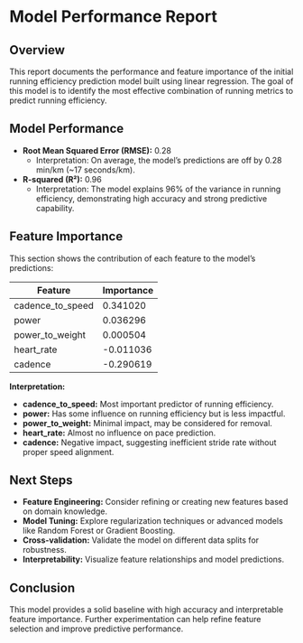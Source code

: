 # Model Performance Report

## Overview
This report documents the performance and feature importance of the initial running efficiency prediction model built using linear regression. The goal of this model is to identify the most effective combination of running metrics to predict running efficiency.

## Model Performance
- **Root Mean Squared Error (RMSE):** 0.28
    - Interpretation: On average, the model’s predictions are off by 0.28 min/km (~17 seconds/km).
- **R-squared (R²):** 0.96
    - Interpretation: The model explains 96% of the variance in running efficiency, demonstrating high accuracy and strong predictive capability.

## Feature Importance
This section shows the contribution of each feature to the model’s predictions:

| Feature           | Importance |
|------------------|------------|
| cadence_to_speed  | 0.341020   |
| power             | 0.036296   |
| power_to_weight   | 0.000504   |
| heart_rate        | -0.011036  |
| cadence           | -0.290619  |

**Interpretation:**
- **cadence_to_speed:** Most important predictor of running efficiency.
- **power:** Has some influence on running efficiency but is less impactful.
- **power_to_weight:** Minimal impact, may be considered for removal.
- **heart_rate:** Almost no influence on pace prediction.
- **cadence:** Negative impact, suggesting inefficient stride rate without proper speed alignment.

## Next Steps
- **Feature Engineering:** Consider refining or creating new features based on domain knowledge.
- **Model Tuning:** Explore regularization techniques or advanced models like Random Forest or Gradient Boosting.
- **Cross-validation:** Validate the model on different data splits for robustness.
- **Interpretability:** Visualize feature relationships and model predictions.

## Conclusion
This model provides a solid baseline with high accuracy and interpretable feature importance. Further experimentation can help refine feature selection and improve predictive performance.

